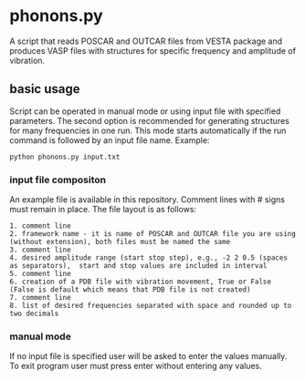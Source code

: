 # phonons.py


A script that reads POSCAR and OUTCAR files from VESTA package and produces VASP files with structures for specific frequency and amplitude of vibration. 

## basic usage

Script can be operated in manual mode or using input file with specified parameters. The second option is recommended for generating structures for many frequencies in one run. This mode starts automatically if the run command is followed by an input file name. Example:
```
python phonons.py input.txt
```

### input file compositon
An example file is available in this repository. Comment lines with \# signs must remain in place. The file layout is as follows:
```
1. comment line
2. framework name - it is name of POSCAR and OUTCAR file you are using (without extension), both files must be named the same
3. comment line
4. desired amplitude range (start stop step), e.g., -2 2 0.5 (spaces as separators),  start and stop values are included in interval
5. comment line
6. creation of a PDB file with vibration movement, True or False (False is default which means that PDB file is not created)
7. comment line
8. list of desired frequencies separated with space and rounded up to two decimals 
```

### manual mode
If no input file is specified user will be asked to enter the values manually. 
To exit program user must press enter without entering any values. 
